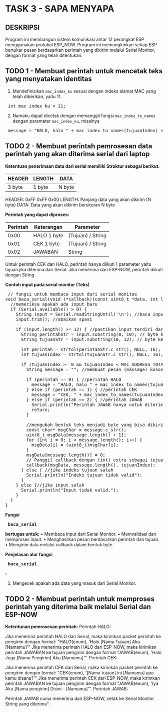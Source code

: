 # TASK 3 - SAPA MENYAPA </pre>
## DESKRIPSI
Program ini membangun sistem komunikasi antar 12 perangkat ESP menggunakan protokol ESP_NOW. Program ini memungkinkan setiap ESP bertukar pesan berdasarkan perintah yang dikirim melalui Serial Monitor, dengan format yang telah ditentukan. </pre>
## TODO 1 - Membuat perintah untuk mencetak teks yang menyatakan identitas</pre>
1. Mendefinisikan `mac_index_ku` sesuai dengan indeks alamat MAC yang telah diberikan, yaitu 11. </pre>
<pre> int mac_index_ku = 11; </pre>
2. Namaku dapat dicetak dengan memanggil fungsi `mac_index_to_names` dengan parameter `mac_index_ku`, misalnya </pre>
<pre> message = "HALO, halo " + mac_index_to_names(tujuanIndex) + ", aku " + mac_index_to_names(mac_index_ku); </pre>
## TODO 2 - Membuat perintah pemrosesan data perintah yang akan diterima serial dari laptop </pre>
**Ketentuan penerimaan data dari serial memiliki Struktur sebagai berikut:**

| HEADER	| LENGTH | DATA |
|-----------|------------|---------------|
| 3 byte	| 1 byte | N byte |

HEADER: 0xFF 0xFF 0x00 </pre>
LENGTH: Panjang data yang akan dikirim (N byte) </pre>
DATA: Data yang akan dikirim berukuran N byte </pre>

**Perintah yang dapat diproses:**

| Perintah |	Keterangan |	Parameter |
|-----------|------------|---------------|
| 0x00 |	HALO	1 byte | (Tujuan) / String |
| 0x01 |	CEK	1 byte | (Tujuan) / String |
| 0x02 | JAWABAN	| String |

Untuk perintah CEK dan HALO, perintah hanya diikuti 1 parameter yaitu tujuan jika diterima dari Serial. Jika menerima dari ESP-NOW, perintah diikuti dengan String. </pre>

**Contoh input pada serial monitor (Teks)** </pre>
<pre> // fungsi untuk membaca input dari serial monitoe
void baca_serial(void (*callback)(const uint8_t *data, int len, int extraParam)) {
  //memeriksa apakah ada input baru
  if (Serial.available() > 0) {
    String input = Serial.readStringUntil('\n'); //baca input sampai baris baru
    input.trim(); //abaikan spasi 
    
    if (input.length() >= 12) { //pastikan input terdiri dari 12 karakter
      String perintahStr = input.substring(8, 10); // byte ke 9-10 adalah perintah
      String tujuanStr = input.substring(10, 12); // byte ke 11-12 adalah tujuan
      
      int perintah = strtol(perintahStr.c_str(), NULL, 16); //mengubah string perintah menjadi angka (int)
      int tujuanIndex = strtol(tujuanStr.c_str(), NULL, 16); //mengubah string tujuan menjadi angka (int)
      
      if (tujuanIndex >= 0 && tujuanIndex < MAC_ADDRESS_TOTAL && tujuanIndex != mac_index_ku) {
        String message = ""; //membuat pesan (massage) kosong 
        
        if (perintah == 0) { //perintah HALO
          message = "HALO, halo " + mac_index_to_names(tujuanIndex) + ", aku " + mac_index_to_names(mac_index_ku);
        } else if (perintah == 1) { //perintah CEK
          message = "CEK, " + mac_index_to_names(tujuanIndex) + ", ini " + mac_index_to_names(mac_index_ku) + " apa kamu disana?";
        } else if (perintah == 2) { //perintah JAWAB
          Serial.println("Perintah JAWAB hanya untuk diterima dari ESP-NOW, tidak dikirim manual.");
          return;
        }

        //mengubah bentuk teks menjadi byte yang bisa dikirim 
        const char* msgChar = message.c_str();
        uint8_t msgData[message.length() + 1];
        for (int i = 0; i < message.length(); i++) {
          msgData[i] = (uint8_t)msgChar[i];
        }
        msgData[message.length()] = 0;
        // Panggil callback dengan (int) extra sebagai tujuanIndex
        callback(msgData, message.length(), tujuanIndex);  
      } else { //jika indeks tujuan salah
        Serial.println("Indeks tujuan tidak valid"); 
      }
    } else {//jika input salah
      Serial.println("Input tidak valid.");
    }
  }
} </pre>

**Fungsi <pre> baca_serial </pre> bertugas untuk:**
• 	Membaca input dari Serial Monitor.
• 	Memvalidasi dan memproses input.
• 	Menghasilkan pesan berdasarkan perintah dan tujuan.
• 	Mengirim data melalui callback dalam bentuk byte.

**Penjelasan alur fungsi <pre> baca_serial </pre>:**
1. Mengecek apakah ada data yang masuk dari Serial Monitor.
## TODO 2 - Membuat perintah untuk memproses perintah yang diterima baik melalui Serial dan ESP-NOW </pre>
**Ketentunan pemrosesan perintah:** </pre>
Perintah HALO:

Jika menerima perintah HALO dari Serial, maka kirimkan packet perintah ke pengirim dengan format: "HALO(enum), 'Halo [Nama Tujuan] Aku [Namamu]'"
Jika menerima perintah HALO dari ESP-NOW, maka kirimkan perintah JAWABAN ke tujuan pengirim dengan format "JAWAB(enum), 'Halo Juga [Nama Pengirim] Aku [Namamu]'".
Perintah CEK:

Jika menerima perintah CEK dari Serial, maka kirimkan packet perintah ke pengirim dengan format: "CEK(enum), '[Nama tujuan] ini [Namamu] apa kamu disana?'"
Jika menerima perintah CEK dari ESP-NOW, maka kirimkan perintah JAWABAN ke tujuan pengirim dengan format "JAWAB(enum), 'Iya Aku [Nama pengirim] Disini - [Namamu]'".
Perintah JAWAB:

Perintah JAWAB cuma menerima dari ESP-NOW, cetak ke Serial Monitor String yang diterima".
